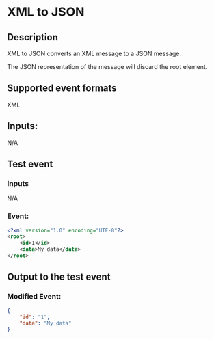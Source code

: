 # XML to JSON
## Description
XML to JSON converts an XML message to a JSON message.

The JSON representation of the message will discard the root element.
## Supported event formats
XML
## Inputs:

N/A

## Test event 

### Inputs

N/A

### Event:

```xml
<?xml version="1.0" encoding="UTF-8"?>
<root>
    <id>1</id>
    <data>My data</data>
</root>
```

## Output to the test event

### Modified Event:
```json
{
    "id": "1", 
    "data": "My data"
}
```